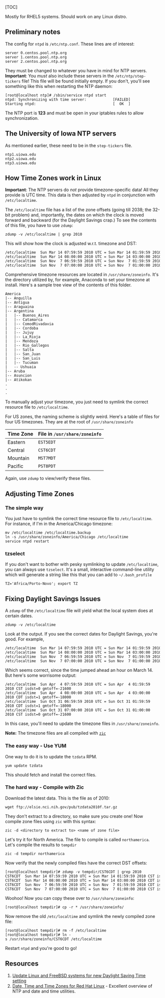 [TOC]

Mostly for RHEL5 systems. Should work on any Linux distro.

Preliminary notes
-----------------

The config for `ntpd` is `/etc/ntp.conf`. These lines are of interest:

    server 0.centos.pool.ntp.org  
    server 1.centos.pool.ntp.org  
    server 2.centos.pool.ntp.org

They must be changed to whatever you have in mind for NTP servers.
**Important**: You *must* also include these servers in the
`/etc/ntp/step-tickers` file! This file will be found initially empty.
If you don't, you'll see something like this when restarting the NTP
daemon:

    [root@localhost ntp]# /sbin/service ntpd start
    ntpd: Synchronizing with time server:            [FAILED]
    Starting ntpd:                                   [  OK  ]

The NTP port is **123** and must be open in your iptables rules to allow
synchronization.

The University of Iowa NTP servers
----------------------------------

As mentioned earlier, these need to be in the `step-tickers` file.

    ntp1.uiowa.edu  
    ntp2.uiowa.edu  
    ntp3.uiowa.edu

How Time Zones work in Linux
----------------------------

**Important**: The NTP servers do *not* provide timezone-specific data!
All they provide is UTC time. This data is then adjusted by `ntpd` in
conjunction with `/etc/localtime`.

The `/etc/localtime` file has a list of the zone offsets (going till
2038; the 32-bit problem) and, importantly, the dates on which the clock
is moved forward and backward (for the Daylight Savings crap.) To see
the contents of this file, you have to use `zdump`:

    zdump -v /etc/localtime | grep 2010

This will show how the clock is adjusted w.r.t. timezone and DST:

    /etc/localtime  Sun Mar 14 07:59:59 2010 UTC = Sun Mar 14 01:59:59 2010 CST isdst=0 gmtoff=-21600  
    /etc/localtime  Sun Mar 14 08:00:00 2010 UTC = Sun Mar 14 03:00:00 2010 CDT isdst=1 gmtoff=-18000  
    /etc/localtime  Sun Nov  7 06:59:59 2010 UTC = Sun Nov  7 01:59:59 2010 CDT isdst=1 gmtoff=-18000  
    /etc/localtime  Sun Nov  7 07:00:00 2010 UTC = Sun Nov  7 01:00:00 2010 CST isdst=0 gmtoff=-21600

Comprehensive timezone resources are located in `/usr/share/zoneinfo`.
It's the directory utilized by, for example, Anaconda to set your
timezone at install. Here's a sample tree view of the contents of this
folder.

    America  
    |-- Anguilla  
    |-- Antigua  
    |-- Araguaina  
    |-- Argentina  
    |   |-- Buenos_Aires  
    |   |-- Catamarca  
    |   |-- ComodRivadavia  
    |   |-- Cordoba  
    |   |-- Jujuy  
    |   |-- La_Rioja  
    |   |-- Mendoza  
    |   |-- Rio_Gallegos  
    |   |-- Salta  
    |   |-- San_Juan  
    |   |-- San_Luis  
    |   |-- Tucuman  
    |   -- Ushuaia   
    |-- Aruba  
    |-- Asuncion  
    |-- Atikokan  
    .  
    .  
    .

To manually adjust your timezone, you just need to symlink the correct
resource file to `/etc/localtime`.

For US zones, the naming scheme is slightly weird. Here's a table of
files for four US timezones. They are at the root of
`/usr/share/zoneinfo`

| Time Zone | File in `/usr/share/zoneinfo` |
|-----------|-------------------------------|
| Eastern   | `EST5EDT`                     |
| Central   | `CST6CDT`                     |
| Mountain  | `MST7MDT`                     |
| Pacific   | `PST8PDT`                     |

Again, use `zdump` to view/verify these files.

Adjusting Time Zones
--------------------

### The simple way

You just have to symlink the correct time resource file to
`/etc/localtime`. For instance, if I'm in the America/Chicago timezone:

    mv /etc/localtime /etc/localtime.backup  
    ln -s /usr/share/zoneinfo/America/Chicago /etc/localtime  
    service ntpd restart

### tzselect

If you don't want to bother with pesky symlinking to update
`/etc/localtime`, you can always use `tzselect`. It's a small,
interactive command-line utility which will generate a string like this
that you can add to `~/.bash_profile`

    TZ='Africa/Porto-Novo'; export TZ

Fixing Daylight Savings Issues
------------------------------

A `zdump` of the `/etc/localtime` file will yield what the local system
does at certain dates.

    zdump -v /etc/localtime

Look at the output. If you see the correct dates for Daylight Savings,
you're good. For example,

    /etc/localtime  Sun Mar 14 07:59:59 2010 UTC = Sun Mar 14 01:59:59 2010 CST isdst=0 gmtoff=-21600  
    /etc/localtime  Sun Mar 14 08:00:00 2010 UTC = Sun Mar 14 03:00:00 2010 CDT isdst=1 gmtoff=-18000  
    /etc/localtime  Sun Nov  7 06:59:59 2010 UTC = Sun Nov  7 01:59:59 2010 CDT isdst=1 gmtoff=-18000  
    /etc/localtime  Sun Nov  7 07:00:00 2010 UTC = Sun Nov  7 01:00:00 2010 CST isdst=0 gmtoff=-21600

Which seems correct, since the time jumped ahead an hour on March 14.
But here's some worrisome output:

    /etc/localtime  Sun Apr  4 07:59:59 2010 UTC = Sun Apr  4 01:59:59 2010 CST isdst=0 gmtoff=-21600
    /etc/localtime  Sun Apr  4 08:00:00 2010 UTC = Sun Apr  4 03:00:00 2010 CDT isdst=1 gmtoff=-18000
    /etc/localtime  Sun Oct 31 06:59:59 2010 UTC = Sun Oct 31 01:59:59 2010 CDT isdst=1 gmtoff=-18000
    /etc/localtime  Sun Oct 31 07:00:00 2010 UTC = Sun Oct 31 01:00:00 2010 CST isdst=0 gmtoff=-21600

In this case, you'll need to update the timezone files in
`/usr/share/zoneinfo`.

**Note:** The timezone files are all compiled with [`zic`](http://www.gsp.com/cgi-bin/man.cgi?section=8&topic=zic)

### The easy way - Use YUM

One way to do it is to update the `tzdata` RPM.

    yum update tzdata

This should fetch and install the correct files.

### The hard way - Compile with Zic

Download the latest data. This is the file as of 2010:

    wget ftp://elsie.nci.nih.gov/pub/tzdata2010f.tar.gz

They don't extract to a directory, so make sure you create one! Now
compile zone files using `zic` with this syntax:

    zic -d <directory to extract to> <name of zone file>

Let's try it for North America. The file to compile is called
`northamerica`. Let's compile the results to `tempdir`

    zic -d tempdir northamerica

Now verify that the newly compiled files have the correct DST offsets:

    [root@localhost tempdir]# zdump -v tempdir/CST6CDT | grep 2010  
    CST6CDT  Sun Mar 14 07:59:59 2010 UTC = Sun Mar 14 01:59:59 2010 CST isdst=0 gmtoff=-21600  
    CST6CDT  Sun Mar 14 08:00:00 2010 UTC = Sun Mar 14 03:00:00 2010 CDT isdst=1 gmtoff=-18000  
    CST6CDT  Sun Nov  7 06:59:59 2010 UTC = Sun Nov  7 01:59:59 2010 CDT isdst=1 gmtoff=-18000  
    CST6CDT  Sun Nov  7 07:00:00 2010 UTC = Sun Nov  7 01:00:00 2010 CST isdst=0 gmtoff=-21600

Woohoo! Now you can copy these over to `/usr/share/zoneinfo`:

    [root@localhost tempdir]# cp -r * /usr/share/zoneinfo/

Now remove the old `/etc/localtime` and symlink the newly compiled zone
file:

    [root@localhost tempdir]# rm -f /etc/localtime  
    [root@localhost tempdir]# ln -s /usr/share/zoneinfo/CST6CDT /etc/localtime

Restart `ntpd` and you're good to go!

Resources
---------

1.  [Update Linux and FreeBSD systems for new Daylight Saving Time
    setting](http://articles.techrepublic.com.com/5100-10878_11-6163042.html)
2.  [Date, Time and Time Zones for Red Hat
    Linux](http://www.vanemery.com/Linux/RH-Linux-Time.html) - Excellent
    overview of NTP and date and time utilities.
